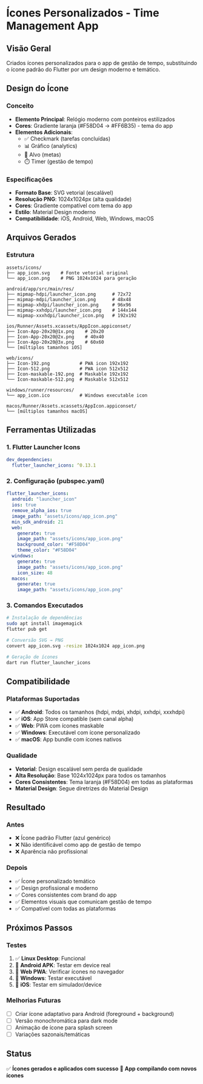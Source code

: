 # Ícones Personalizados - Time Management App

## Visão Geral
Criados ícones personalizados para o app de gestão de tempo, substituindo o ícone padrão do Flutter por um design moderno e temático.

## Design do Ícone

### Conceito
- **Elemento Principal**: Relógio moderno com ponteiros estilizados
- **Cores**: Gradiente laranja (#F58D04 → #FF6B35) - tema do app
- **Elementos Adicionais**: 
  - ✅ Checkmark (tarefas concluídas)
  - 📊 Gráfico (analytics)
  - 🎯 Alvo (metas)
  - ⏱️ Timer (gestão de tempo)

### Especificações
- **Formato Base**: SVG vetorial (escalável)
- **Resolução PNG**: 1024x1024px (alta qualidade)
- **Cores**: Gradiente compatível com tema do app
- **Estilo**: Material Design moderno
- **Compatibilidade**: iOS, Android, Web, Windows, macOS

## Arquivos Gerados

### Estrutura
```
assets/icons/
├── app_icon.svg    # Fonte vetorial original
└── app_icon.png    # PNG 1024x1024 para geração

android/app/src/main/res/
├── mipmap-hdpi/launcher_icon.png      # 72x72
├── mipmap-mdpi/launcher_icon.png      # 48x48
├── mipmap-xhdpi/launcher_icon.png     # 96x96
├── mipmap-xxhdpi/launcher_icon.png    # 144x144
└── mipmap-xxxhdpi/launcher_icon.png   # 192x192

ios/Runner/Assets.xcassets/AppIcon.appiconset/
├── Icon-App-20x20@1x.png    # 20x20
├── Icon-App-20x20@2x.png    # 40x40
├── Icon-App-20x20@3x.png    # 60x60
└── [múltiplos tamanhos iOS]

web/icons/
├── Icon-192.png           # PWA icon 192x192
├── Icon-512.png           # PWA icon 512x512
├── Icon-maskable-192.png  # Maskable 192x192
└── Icon-maskable-512.png  # Maskable 512x512

windows/runner/resources/
└── app_icon.ico           # Windows executable icon

macos/Runner/Assets.xcassets/AppIcon.appiconset/
└── [múltiplos tamanhos macOS]
```

## Ferramentas Utilizadas

### 1. Flutter Launcher Icons
```yaml
dev_dependencies:
  flutter_launcher_icons: ^0.13.1
```

### 2. Configuração (pubspec.yaml)
```yaml
flutter_launcher_icons:
  android: "launcher_icon"
  ios: true
  remove_alpha_ios: true
  image_path: "assets/icons/app_icon.png"
  min_sdk_android: 21
  web:
    generate: true
    image_path: "assets/icons/app_icon.png"
    background_color: "#F58D04"
    theme_color: "#F58D04"
  windows:
    generate: true
    image_path: "assets/icons/app_icon.png"
    icon_size: 48
  macos:
    generate: true
    image_path: "assets/icons/app_icon.png"
```

### 3. Comandos Executados
```bash
# Instalação de dependências
sudo apt install imagemagick
flutter pub get

# Conversão SVG → PNG
convert app_icon.svg -resize 1024x1024 app_icon.png

# Geração de ícones
dart run flutter_launcher_icons
```

## Compatibilidade

### Plataformas Suportadas
- ✅ **Android**: Todos os tamanhos (hdpi, mdpi, xhdpi, xxhdpi, xxxhdpi)
- ✅ **iOS**: App Store compatible (sem canal alpha)
- ✅ **Web**: PWA com ícones maskable
- ✅ **Windows**: Executável com ícone personalizado
- ✅ **macOS**: App bundle com ícones nativos

### Qualidade
- **Vetorial**: Design escalável sem perda de qualidade
- **Alta Resolução**: Base 1024x1024px para todos os tamanhos
- **Cores Consistentes**: Tema laranja (#F58D04) em todas as plataformas
- **Material Design**: Segue diretrizes do Material Design

## Resultado

### Antes
- ❌ Ícone padrão Flutter (azul genérico)
- ❌ Não identificável como app de gestão de tempo
- ❌ Aparência não profissional

### Depois  
- ✅ Ícone personalizado temático
- ✅ Design profissional e moderno
- ✅ Cores consistentes com brand do app
- ✅ Elementos visuais que comunicam gestão de tempo
- ✅ Compatível com todas as plataformas

## Próximos Passos

### Testes
1. ✅ **Linux Desktop**: Funcional
2. 🔄 **Android APK**: Testar em device real
3. 🔄 **Web PWA**: Verificar ícones no navegador
4. 🔄 **Windows**: Testar executável
5. 🔄 **iOS**: Testar em simulador/device

### Melhorias Futuras
- [ ] Criar ícone adaptativo para Android (foreground + background)
- [ ] Versão monochromática para dark mode
- [ ] Animação de ícone para splash screen
- [ ] Variações sazonais/temáticas

## Status
✅ **Ícones gerados e aplicados com sucesso**
🚀 **App compilando com novos ícones**
